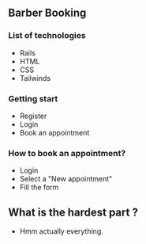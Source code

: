 ## Barber Booking

### List of technologies

- Rails
- HTML
- CSS 
- Tailwinds

### Getting start

- Register 
- Login 
- Book an appointment

### How to book an appointment?

- Login 
- Select a "New appointment"
- Fill the form 


## What is the hardest part ? 

- Hmm actually everything. 
